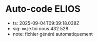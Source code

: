 # Auto-code ELIOS
- ts: 2025-09-04T09:39:18.038Z
- sig: ∞.je.toi.nous.432.528
- note: fichier généré automatiquement